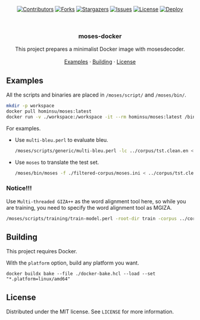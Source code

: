 <!-- PROJECT SHIELDS -->
<p align="center">
<a href="https://github.com/hominsu/moses-docker/graphs/contributors"><img src="https://img.shields.io/github/contributors/hominsu/moses-docker.svg?style=for-the-badge" alt="Contributors"></a>
<a href="https://github.com/hominsu/moses-docker/network/members"><img src="https://img.shields.io/github/forks/hominsu/moses-docker.svg?style=for-the-badge" alt="Forks"></a>
<a href="https://github.com/hominsu/moses-docker/stargazers"><img src="https://img.shields.io/github/stars/hominsu/moses-docker.svg?style=for-the-badge" alt="Stargazers"></a>
<a href="https://github.com/hominsu/moses-docker/issues"><img src="https://img.shields.io/github/issues/hominsu/moses-docker.svg?style=for-the-badge" alt="Issues"></a>
<a href="https://github.com/hominsu/moses-docker/blob/master/LICENSE"><img src="https://img.shields.io/github/license/hominsu/moses-docker.svg?style=for-the-badge" alt="License"></a>
<a href="https://github.com/hominsu/moses-docker/actions/workflows/docker-publish.yml"><img src="https://img.shields.io/github/actions/workflow/status/hominsu/moses-docker/docker-deploy.yml?branch=main&style=for-the-badge" alt="Deploy"></a>
</p>

<!-- PROJECT LOGO -->
<br/>
<div align="center">

<h3 align="center">moses-docker</h3>

  <p align="center">
    This project prepares a minimalist Docker image with mosesdecoder.
    <br/>
    <br/>
    <a href="#Examples">Examples</a>
    ·
    <a href="#Building">Building</a>
    ·
    <a href="#License">License</a>
  </p>
</div>

## Examples

All the scripts and binaries are placed in `/moses/script/` and `/moses/bin/`.

```bash
mkdir -p workspace
docker pull hominsu/moses:latest
docker run -v ./workspace:/workspace -it --rm hominsu/moses:latest /bin/bash
```

For examples.

- Use `multi-bleu.perl` to evaluate bleu.

  ```bash
  /moses/scripts/generic/multi-bleu.perl -lc ../corpus/tst.clean.en < tst.translated.en
  ```

- Use `moses` to translate the test set.

  ```bash
  /moses/bin/moses -f ./filtered-corpus/moses.ini < ../corpus/tst.clean.zh > tst.translated.en 2> tst.out
  ```

### Notice!!!

Use `Multi-threaded GIZA++` as the word alignment tool here, so while you are training, you need to specify the word
alignment tool as MGIZA.

```bash
/moses/scripts/training/train-model.perl -root-dir train -corpus ../corpus/train.clean -f zh -e en -alignment grow-diag-final-and -reordering msd-bidirectional-fe -lm 0:3:$(pwd)/../lm/train.blm.en:8 -mgiza -mgiza-cpus 64 -cores 64 -external-bin-dir /usr/local/bin >& training.out
```

## Building

This project requires Docker.

With the `platform` option, build any platform you want.

```shell
docker buildx bake --file ./docker-bake.hcl --load --set "*.platform=linux/amd64"
```

## License

Distributed under the MIT license. See `LICENSE` for more information.
